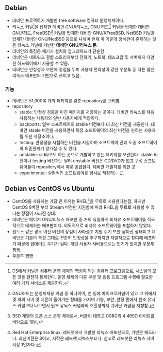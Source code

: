 ## Debian
- 데비안 프로젝트가 개발한 free software 컴퓨터 운영체제이다.
- 리눅스 커널[^kernel]을 탑재한 데비안 GNU/리눅스, GNU 허드[^GNU허드] 커널을 탑재한 데비안 GNU/허드, FreeBSD[^FreeBSD] 커널을 탑재한 데비안 GNU/KFreeBSD, NetBSD 커널을 탑재한 데비안 GNU/NetBSD 등으로 나뉘며 현재 이 가운데 정식판이 존재하는 것은 리눅스 커널에 기반한 **데비안 GNU/리눅스 뿐**.
- 데비안의 특징은 패키지 설치와 업그레이드가 단순함
- 데비안은 네트워크 결합 스토리지부터 전화기, 노트북, 데스크탑 및 서버까지 다양한 하드웨어에서 사용할 수 있음.
- 데비안은 안정성과 보안에 중점을 두며 사용자 편리성이 강한 우분투 등 다른 많은 리눅스 배포판의 기반으로 쓰이고 있음.
### 기능
- 데비안은 51,000여 개의 패키지를 갖춘 repository를 관리함
- repository
	- stable: 안정성 검증을 마친 패키지를 저장하는 곳이다. 데비안 리눅스를 처음 사용하는 사용자와 일반 사용자에게 적합하다.
	- backports: 일부 소프트웨어의 stable 버전보다 더 최신 버전을 제공한다. 데비안 stable 버전을 사용하면서 특정 소프트웨어의 최신 버전을 원하는 사용자를 위한 저장소이다.
	- testing: 안정성을 시험하는 버전을 저장하며 소프트웨어 관리 도중 소프트웨어의 의존관계가 망가질 수 도 있다. 
	- unstable: sid라고도 하는 곳으로 개발하고 있는 패키지를 보관한다. stable 버전이나 testing 버전과는 달리 unstable 버전은 CD/DVD가 없고 구성 소프트웨어들이 repository에서 따로 공급된다. 데비안 개발자를 위한 곳
	- experimental: 실험적인 소프트웨어를 임시로 저장하는 곳.
	
## Debian vs CentOS vs Ubuntu
- CentOS를 사용하는 가장 큰 이유는 RHEL[^RHEL]을 무료로 사용한다는점. 하지만 CentOS 8버전 부터 Stream 버전만 지원함에 따라 RHEL을 무료로 사용할 수 있다는 장점이 사라진 상태.
- 데비안은 메이저 GNU/리눅스 배포한 중 거의 유일하게 비자유 소프트웨어를 적극적으로 배제하는 배포판이다. 의도적으로 비자유 소프트웨어를 포함하지 않았다.
- 센토스 같은 경우 이전 버전의 장점이 사라졌고 지원 주기 또한 짧아진 상태이고 데비안은 기존의 특성 그대로 꾸준히 안정성을 추구하지만 자발적으로 참여해 배포하기 때문에 업데이트 주기가 길다. 개인 사용자 서버용으로는 인기가 있지만 우분투 짱짱.
- 우분투 짱짱
	
	
	
	
	
	
	
	
	
	
[^kernel]: CS에서 커널은 컴퓨터 운영 체제의 핵심이 되는 컴퓨터 프로그램으로, 시스템의 모든 것을 완전히 통제한다. 운영 체제의 다른 부분 및 응용 프로그램 수행에 필요한 여러 가지 서비스를 제공한다.   
[^GNU허드]: GNU허드는 운영체제용 커널 중 하나이며, 맨 밑에 마이크로커널이 있고 그 위에서 몇 개의 서버 및 데몬이 돌아가는 형태를 가지며 기능, 보안 ,안정 면에서 원조 유닉스 커널보다 나으면서 원조 유닉스 커널과의 호환성까지 뛰어난 커널을 지향함.
[^FreeBSD]: BSD 계열의 오픈 소스 운영 체제로서, 버클리 대학교 CSRG의 4.4BSD 라이트를 바탕으로 개발, 
[^RHEL]: Red Hat Enterprise linux. 레드햇에서 개발한 리눅스 배포판으로, 기반은 페도라다. 최신버전은 8이고, 시작은 레드햇 리눅스부터다. 참고로 레드햇은 리눅스 서버 시장 1인자다.
